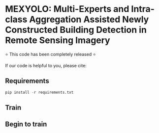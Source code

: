 # MEXYOLO: Multi-Experts and Intra-class Aggregation Assisted Newly Constructed Building Detection in Remote Sensing Imagery
⭐ This code has been completely released ⭐ 

If our code is helpful to you, please cite:
## Requirements

```python
pip install -r requirements.txt
```
## Train

## Begin to train 
<!--
```python
python train.py --cfg models/MEXYOLO.yaml
```
## Test
## Begin to test
<!--
```python
python detect.py --weights weights/MEXYOLO.pt 
```

## Acknowledgements
This code is built on [YOLOv5 (PyTorch)](https://github.com/ultralytics/yolov5). We thank the authors for sharing the codes.

